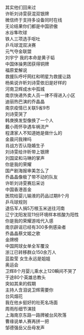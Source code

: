 其实他们回来过  
许昕刘诗雯获混双银牌  
微信终于支持多设备同时在线  
无论结果你们都是中国骄傲  
水谷隼吹球  
铁人三项选手呕吐  
乒乓球混双决赛  
元气夺金联盟  
刘宇宁 我的本命是黄子韬  
中国体操男团获得铜牌  
福原爱解说  
救援队呼吁网红和明星为救援让路  
杨紫说许昕刘诗雯依旧是好样的  
河南卫辉成水中孤城  
南京快递外卖人员一律不得进入小区  
迪丽热巴演的乔晶晶  
南京疫情已关联5省9市  
刘诗雯哭了  
韩庚换发型像换了一个人  
戴小雨怀孕遇车祸流产  
程潇家人不知道她是做什么的  
金晨问我辣吗  
肖战方否认隐婚生子  
刘诗雯给许昕带上银牌  
刘国梁和马琳的掌声  
你是我的荣耀  
国产剧海报审美怎么了  
乔晶晶像极了带不动的队友  
许昕刘诗雯赛后采访  
中国香港首金  
医院给婴儿输液的药品过期8个月  
乒乓球规则  
退伍军人捐5万根玉米送往河南  
辽宁沈阳发现11份环境样本核酸为阳性  
你是我的荣耀游戏代入感  
南京辟谣已经有300多例感染者  
乔晶晶蔡文姬之歌  
金牌榜  
中国网球女单全军覆没  
浙江已转移群众150余万人  
蓝盈莹 女生永远是姐姐  
奥运会  
卫辉8个月婴儿乘水上120瞬间不哭了  
于途80个英雄总教头  
突如其来的假期  
主持人含泪说卫辉需要你  
台风烟花  
我在他乡挺好的社死名场面  
周雨彤细节演技  
上海南京东路一路牌被台风吹落  
曹缘说单人赛再拼一把  
邹德强岳父岳母发声  
